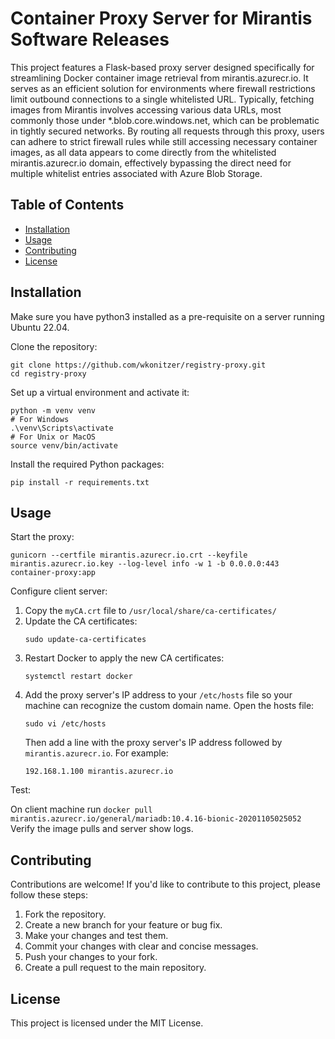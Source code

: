 # Container Proxy Server for Mirantis Software Releases

This project features a Flask-based proxy server designed specifically for streamlining Docker container image retrieval from mirantis.azurecr.io. It serves as an efficient solution for environments where firewall restrictions limit outbound connections to a single whitelisted URL. Typically, fetching images from Mirantis involves accessing various data URLs, most commonly those under \*.blob.core.windows.net, which can be problematic in tightly secured networks. By routing all requests through this proxy, users can adhere to strict firewall rules while still accessing necessary container images, as all data appears to come directly from the whitelisted mirantis.azurecr.io domain, effectively bypassing the direct need for multiple whitelist entries associated with Azure Blob Storage.

## Table of Contents

- [Installation](#installation)
- [Usage](#usage)
- [Contributing](#contributing)
- [License](#license)

## Installation

Make sure you have python3 installed as a pre-requisite on a server running Ubuntu 22.04.

Clone the repository:
```shell
git clone https://github.com/wkonitzer/registry-proxy.git
cd registry-proxy
```

Set up a virtual environment and activate it:

```shell
python -m venv venv
# For Windows
.\venv\Scripts\activate
# For Unix or MacOS
source venv/bin/activate
```

Install the required Python packages:
```shell
pip install -r requirements.txt
```

## Usage

Start the proxy:

```shell
gunicorn --certfile mirantis.azurecr.io.crt --keyfile mirantis.azurecr.io.key --log-level info -w 1 -b 0.0.0.0:443 container-proxy:app
```

Configure client server:

1. Copy the `myCA.crt` file to `/usr/local/share/ca-certificates/`
2. Update the CA certificates:
    ```shell
    sudo update-ca-certificates
    ```
3. Restart Docker to apply the new CA certificates:
    ```shell
    systemctl restart docker
    ```
4. Add the proxy server's IP address to your `/etc/hosts` file so your machine can recognize the custom domain name. Open the hosts file:
    ```shell
    sudo vi /etc/hosts
    ```
   Then add a line with the proxy server's IP address followed by `mirantis.azurecr.io`. For example:
    ```text
    192.168.1.100 mirantis.azurecr.io
    ```

Test:

On client machine run `docker pull mirantis.azurecr.io/general/mariadb:10.4.16-bionic-20201105025052`
Verify the image pulls and server show logs.

## Contributing

Contributions are welcome! If you'd like to contribute to this project, please follow these steps:

1. Fork the repository.
2. Create a new branch for your feature or bug fix.
3. Make your changes and test them.
4. Commit your changes with clear and concise messages.
5. Push your changes to your fork.
6. Create a pull request to the main repository.

## License

This project is licensed under the MIT License.